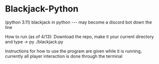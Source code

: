 # Blackjack-Python

(python 3.11)
blackjack in python --- may become a discord bot down the line

How to run (as of 4/13):
Download the repo, make it your current directory and type ->
    py ./blackjack.py

Instructions for how to use the program are given while it is running,
currently all player interaction is done through the terminal